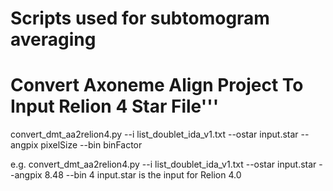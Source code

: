 # Scripts used for subtomogram averaging

# Convert Axoneme Align Project To Input Relion 4 Star File'''

convert_dmt_aa2relion4.py --i list_doublet_ida_v1.txt --ostar input.star --angpix pixelSize --bin binFactor

e.g. convert_dmt_aa2relion4.py --i list_doublet_ida_v1.txt --ostar input.star --angpix 8.48 --bin 4
input.star is the input for Relion 4.0
